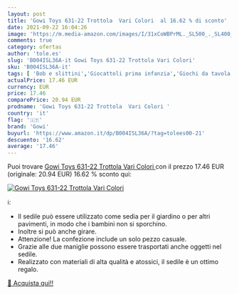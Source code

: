 ```yaml
---
layout: post
title: 'Gowi Toys 631-22 Trottola  Vari Colori  al 16.62 % di sconto'
date: 2021-09-22 16:04:26
image: 'https://m.media-amazon.com/images/I/31xCoWBPrML._SL500_._SL400_.jpg'
comments: true
category: ofertas
author: 'tole.es'
slug: 'B004ISL36A-it Gowi Toys 631-22 Trottola Vari Colori'
sku: 'B004ISL36A-it'
tags: [ 'Bob e slittini','Giocattoli prima infanzia','Giochi da tavola, di società e accessori','Giochi e giocattoli','Giochi per attività motorie','Peluche','Sabbiere e giocattoli da spiaggia','Set e attrezzature per area giochi','Sport e giochi allaperto','gowi', ]
actualPrice: 17.46 EUR
currency: EUR
price: 17.46
comparePrice: 20.94 EUR
prodname: 'Gowi Toys 631-22 Trottola  Vari Colori '
country: 'it'
flag: '🇮🇹'
brand: 'Gowi'
buyurl: 'https://www.amazon.it/dp/B004ISL36A/?tag=tolees00-21'
descuento: '16.62'
average: '17.46'
---
```


Puoi trovare [Gowi Toys 631-22 Trottola  Vari Colori ](https://www.amazon.it/dp/B004ISL36A/?tag=tolees00-21) con il prezzo 17.46 EUR (originale: 20.94 EUR) 16.62 % sconto qui:

[![Gowi Toys 631-22 Trottola  Vari Colori ](https://m.media-amazon.com/images/I/31xCoWBPrML._SL500_._SL400_.jpg)](https://www.amazon.it/dp/B004ISL36A/?tag=tolees00-21)

ℹ️:

- Il sedile può essere utilizzato come sedia per il giardino o per altri pavimenti, in modo che i bambini non si sporchino.
- Inoltre si può anche girare.
- Attenzione! La confezione include un solo pezzo casuale.
- Grazie alle due maniglie possono essere trasportati anche oggetti nel sedile.
- Realizzato con materiali di alta qualità e atossici, il sedile è un ottimo regalo.

[🛒 Acquista qui!!](https://www.amazon.it/dp/B004ISL36A/?tag=tolees00-21)
